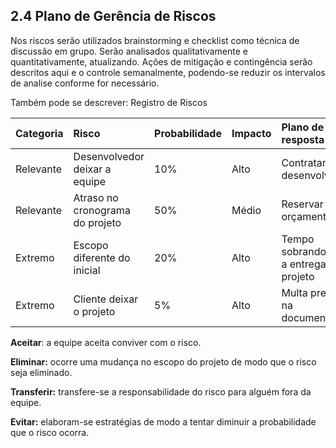   
	

## 2.4 Plano de Gerência de Riscos

Nos riscos serão utilizados brainstorming e checklist como técnica de discussão em grupo. Serão analisados qualitativamente e quantitativamente, atualizando. Ações de mitigação e contingência serão descritos aqui e o controle semanalmente, podendo-se reduzir os intervalos de analise conforme for necessário.

Também pode se descrever: Registro de Riscos

| **Categoria** | **Risco** | **Probabilidade** | **Impacto** | **Plano de resposta** |
| :--- | :--- | :--- | :--- | :--- |
| Relevante | Desenvolvedor deixar a equipe | 10% | Alto | Contratar outro desenvolvedor |
| Relevante | Atraso no cronograma do projeto | 50% | Médio | Reservar no orçamento |
| Extremo | Escopo diferente do inicial | 20% | Alto | Tempo sobrando para a entrega do projeto |
| Extremo | Cliente deixar o projeto | 5% | Alto | Multa prevista na documentação. |

  


**Aceitar**: a equipe aceita conviver com o risco.

**Eliminar:** ocorre uma mudança no escopo do projeto de modo que o risco seja eliminado.

**Transferir:** transfere-se a responsabilidade do risco para alguém fora da equipe.

**Evitar:** elaboram-se estratégias de modo a tentar diminuir a probabilidade que o risco ocorra.

  


